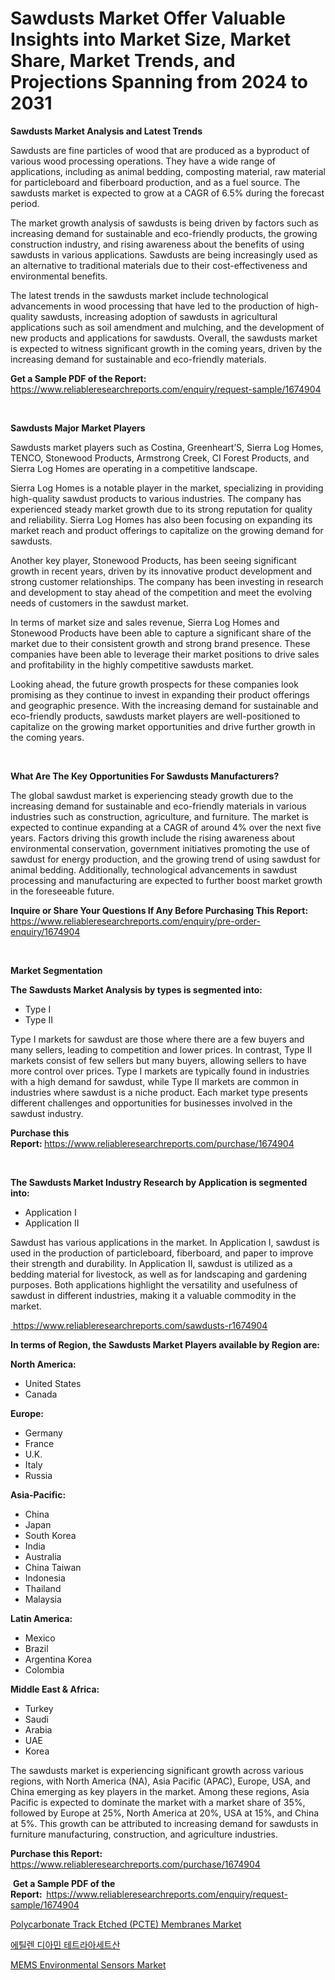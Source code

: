 <p><h1>Sawdusts Market Offer Valuable Insights into Market Size, Market Share, Market Trends, and Projections Spanning from 2024 to 2031</h1></p><p><strong>Sawdusts Market Analysis and Latest Trends</strong></p>
<p><p>Sawdusts are fine particles of wood that are produced as a byproduct of various wood processing operations. They have a wide range of applications, including as animal bedding, composting material, raw material for particleboard and fiberboard production, and as a fuel source. The sawdusts market is expected to grow at a CAGR of 6.5% during the forecast period.</p><p>The market growth analysis of sawdusts is being driven by factors such as increasing demand for sustainable and eco-friendly products, the growing construction industry, and rising awareness about the benefits of using sawdusts in various applications. Sawdusts are being increasingly used as an alternative to traditional materials due to their cost-effectiveness and environmental benefits.</p><p>The latest trends in the sawdusts market include technological advancements in wood processing that have led to the production of high-quality sawdusts, increasing adoption of sawdusts in agricultural applications such as soil amendment and mulching, and the development of new products and applications for sawdusts. Overall, the sawdusts market is expected to witness significant growth in the coming years, driven by the increasing demand for sustainable and eco-friendly materials.</p></p>
<p><strong>Get a Sample PDF of the Report:&nbsp;</strong> <a href="https://www.reliableresearchreports.com/enquiry/request-sample/1674904">https://www.reliableresearchreports.com/enquiry/request-sample/1674904</a></p>
<p>&nbsp;</p>
<p><strong>Sawdusts Major Market Players</strong></p>
<p><p>Sawdusts market players such as Costina, Greenheart’S, Sierra Log Homes, TENCO, Stonewood Products, Armstrong Creek, CI Forest Products, and Sierra Log Homes are operating in a competitive landscape. </p><p>Sierra Log Homes is a notable player in the market, specializing in providing high-quality sawdust products to various industries. The company has experienced steady market growth due to its strong reputation for quality and reliability. Sierra Log Homes has also been focusing on expanding its market reach and product offerings to capitalize on the growing demand for sawdusts.</p><p>Another key player, Stonewood Products, has been seeing significant growth in recent years, driven by its innovative product development and strong customer relationships. The company has been investing in research and development to stay ahead of the competition and meet the evolving needs of customers in the sawdust market.</p><p>In terms of market size and sales revenue, Sierra Log Homes and Stonewood Products have been able to capture a significant share of the market due to their consistent growth and strong brand presence. These companies have been able to leverage their market positions to drive sales and profitability in the highly competitive sawdusts market.</p><p>Looking ahead, the future growth prospects for these companies look promising as they continue to invest in expanding their product offerings and geographic presence. With the increasing demand for sustainable and eco-friendly products, sawdusts market players are well-positioned to capitalize on the growing market opportunities and drive further growth in the coming years.</p></p>
<p>&nbsp;</p>
<p><strong>What Are The Key Opportunities For Sawdusts Manufacturers?</strong></p>
<p><p>The global sawdust market is experiencing steady growth due to the increasing demand for sustainable and eco-friendly materials in various industries such as construction, agriculture, and furniture. The market is expected to continue expanding at a CAGR of around 4% over the next five years. Factors driving this growth include the rising awareness about environmental conservation, government initiatives promoting the use of sawdust for energy production, and the growing trend of using sawdust for animal bedding. Additionally, technological advancements in sawdust processing and manufacturing are expected to further boost market growth in the foreseeable future.</p></p>
<p><strong>Inquire or Share Your Questions If Any Before Purchasing This Report:</strong> <a href="https://www.reliableresearchreports.com/enquiry/pre-order-enquiry/1674904">https://www.reliableresearchreports.com/enquiry/pre-order-enquiry/1674904</a></p>
<p>&nbsp;</p>
<p><strong>Market Segmentation</strong></p>
<p><strong>The Sawdusts Market Analysis by types is segmented into:</strong></p>
<p><ul><li>Type I</li><li>Type II</li></ul></p>
<p><p>Type I markets for sawdust are those where there are a few buyers and many sellers, leading to competition and lower prices. In contrast, Type II markets consist of few sellers but many buyers, allowing sellers to have more control over prices. Type I markets are typically found in industries with a high demand for sawdust, while Type II markets are common in industries where sawdust is a niche product. Each market type presents different challenges and opportunities for businesses involved in the sawdust industry.</p></p>
<p><strong>Purchase this Report:&nbsp;</strong><a href="https://www.reliableresearchreports.com/purchase/1674904">https://www.reliableresearchreports.com/purchase/1674904</a></p>
<p>&nbsp;</p>
<p><strong>The Sawdusts Market Industry Research by Application is segmented into:</strong></p>
<p><ul><li>Application I</li><li>Application II</li></ul></p>
<p><p>Sawdust has various applications in the market. In Application I, sawdust is used in the production of particleboard, fiberboard, and paper to improve their strength and durability. In Application II, sawdust is utilized as a bedding material for livestock, as well as for landscaping and gardening purposes. Both applications highlight the versatility and usefulness of sawdust in different industries, making it a valuable commodity in the market.</p></p>
<p><a href="https://www.reliableresearchreports.com/sawdusts-r1674904">&nbsp;https://www.reliableresearchreports.com/sawdusts-r1674904</a></p>
<p><strong>In terms of Region, the Sawdusts Market Players available by Region are:</strong></p>
<p>
    <p> <strong> North America: </strong>
        <ul>
            <li>United States</li>
            <li>Canada</li>
        </ul>
        </p> 
    <p> <strong> Europe: </strong>
        <ul>
            <li>Germany</li>
            <li>France</li>
            <li>U.K.</li>
            <li>Italy</li>
            <li>Russia</li>
        </ul>
        </p> 
    <p> <strong> Asia-Pacific: </strong>
        <ul>
            <li>China</li>
            <li>Japan</li>
            <li>South Korea</li>
            <li>India</li>
            <li>Australia</li>
            <li>China Taiwan</li>
            <li>Indonesia</li>
            <li>Thailand</li>
            <li>Malaysia</li>
        </ul>
        </p> 
    <p> <strong> Latin America: </strong>
        <ul>
            <li>Mexico</li>
            <li>Brazil</li>
            <li>Argentina Korea</li>
            <li>Colombia</li>
        </ul>
        </p> 
    <p> <strong> Middle East & Africa: </strong>
        <ul>
            <li>Turkey</li>
            <li>Saudi</li>
            <li>Arabia</li>
            <li>UAE</li>
            <li>Korea</li>
        </ul>
    </p>
    </p>
<p><p>The sawdusts market is experiencing significant growth across various regions, with North America (NA), Asia Pacific (APAC), Europe, USA, and China emerging as key players in the market. Among these regions, Asia Pacific is expected to dominate the market with a market share of 35%, followed by Europe at 25%, North America at 20%, USA at 15%, and China at 5%. This growth can be attributed to increasing demand for sawdusts in furniture manufacturing, construction, and agriculture industries.</p></p>
<p><strong>Purchase this Report: </strong><a href="https://www.reliableresearchreports.com/purchase/1674904">https://www.reliableresearchreports.com/purchase/1674904</a></p>
<p>&nbsp;<strong>Get a Sample PDF of the Report:&nbsp;&nbsp;</strong><a href="https://www.reliableresearchreports.com/enquiry/request-sample/1674904">https://www.reliableresearchreports.com/enquiry/request-sample/1674904</a></p>
<p><strong></strong></p>
<p><p><a href="https://view.publitas.com/reportprime-1/polycarbonate-track-etched-pcte-membranes-market-forecasts-market-trends-and-impact-analysis-2024-2031/">Polycarbonate Track Etched (PCTE) Membranes Market</a></p><p><a href="https://github.com/chupp85/Market-Research-Report-List-1/blob/main/5290221101173.md">에틸렌 디아민 테트라아세트산</a></p><p><a href="https://issuu.com/reportprime-2/docs/mems-environmental-sensors-market-size-2030.pptx">MEMS Environmental Sensors Market</a></p></p>
